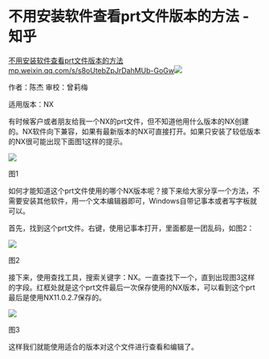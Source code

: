 # 不用安装软件查看prt文件版本的方法 - 知乎
[不用安装软件查看prt文件版本的方法​mp.weixin.qq.com/s/s8oUtebZpJrDahMUb-GoGw![](https://pic1.zhimg.com/v2-82de2836db5a6c93609c40711a0cdef8_ipico.jpg)
](https://link.zhihu.com/?target=https%3A//mp.weixin.qq.com/s/s8oUtebZpJrDahMUb-GoGw)

作者：陈杰 审校：曾莉梅

适用版本：NX

有时候客户或者朋友给我一个NX的prt文件，但不知道他用什么版本的NX创建的。NX软件向下兼容，如果有最新版本的NX可直接打开。如果只安装了较低版本的NX很可能出现下面图1这样的提示。

![](https://pic3.zhimg.com/v2-126348656e700714033e40fdef358596_b.jpg)

图1

如何才能知道这个prt文件使用的哪个NX版本呢？接下来给大家分享一个方法，不需要安装其他软件，用一个文本编辑器即可，Windows自带记事本或者写字板就可以。

首先，找到这个prt文件。右键，使用记事本打开，里面都是一团乱码，如图2：

![](https://pic1.zhimg.com/v2-c0ad5a154dcbdf5f48e2d16382444c1c_b.jpg)

图2

接下来，使用查找工具，搜索关键字：NX。一直查找下一个，直到出现图3这样的字段。红框处就是这个prt文件最后一次保存使用的NX版本，可以看到这个prt最后是使用NX11.0.2.7保存的。

![](https://pic2.zhimg.com/v2-5729a8cfc2b5883ca5606300879b6a81_b.jpg)

图3

这样我们就能使用适合的版本对这个文件进行查看和编辑了。
